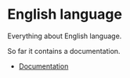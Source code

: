 # English language

Everything about English language.

So far it contains a documentation.

* [Documentation](doc/readme.md)